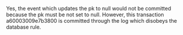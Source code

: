 Yes, the event which updates the pk to null would not be committed because the pk must be not set to null. However, this transaction a60003009e7b3800 is committed through the log which disobeys the database rule.